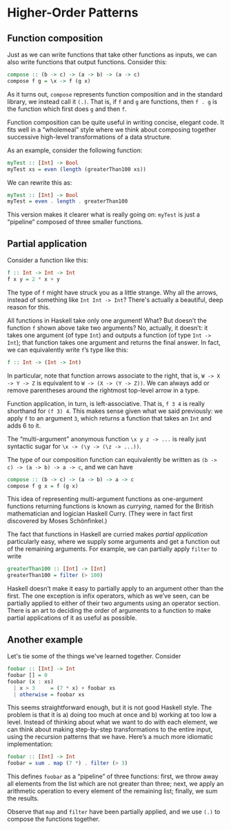 # Higher-Order Patterns

## Function composition

Just as we can write functions that take other functions as inputs, we can also write functions that output functions. Consider this:

```Haskell
compose :: (b -> c) -> (a -> b) -> (a -> c)
compose f g = \x -> f (g x)
```

As it turns out, `compose` represents function composition and in the standard library, we instead call it `(.)`. That is, if `f` and `g` are functions, then `f . g` is the function which first does `g` and then `f`.

Function composition can be quite useful in writing concise, elegant code. It fits well in a “wholemeal” style where we think about composing together successive high-level transformations of a data structure.

As an example, consider the following function:

```Haskell
myTest :: [Int] -> Bool
myTest xs = even (length (greaterThan100 xs))
```

We can rewrite this as:

```Haskell
myTest :: [Int] -> Bool
myTest = even . length . greaterThan100
```

This version makes it clearer what is really going on: `myTest` is just a “pipeline” composed of three smaller functions.

## Partial application

Consider a function like this:

```Haskell
f :: Int -> Int -> Int
f x y = 2 * x + y
```

The type of `f` might have struck you as a little strange. Why all the arrows, instead of something like `Int Int -> Int`? There's actually a beautiful, deep reason for this.

All functions in Haskell take only one argument! What? But doesn’t the function `f` shown above take two arguments? No, actually, it doesn’t: it takes one argument (of type `Int`) and outputs a function (of type `Int -> Int`); that function takes one argument and returns the final answer. In fact, we can equivalently write `f`’s type like this:

```Haskell
f :: Int -> (Int -> Int)
```

In particular, note that function arrows associate to the right, that is, `W -> X -> Y -> Z` is equivalent to `W -> (X -> (Y -> Z))`. We can always add or remove parentheses around the rightmost top-level arrow in a type.

Function application, in turn, is left-associative. That is, `f 3 4` is really shorthand for `(f 3) 4`. This makes sense given what we said previously: we apply `f` to an argument `3`, which returns a function that takes an `Int` and adds 6 to it.

The “multi-argument” anonymous function `\x y z -> ...` is really just syntactic sugar for `\x -> (\y -> (\z -> ...))`.

The type of our composition function can equivalently be written as `(b -> c) -> (a -> b) -> a -> c`, and we can have

```Haskell
compose :: (b -> c) -> (a -> b) -> a -> c
compose f g x = f (g x)
```

This idea of representing multi-argument functions as one-argument functions returning functions is known as _currying_, named for the British mathematician and logician Haskell Curry. (They were in fact first discovered by Moses Schönfinkel.)

The fact that functions in Haskell are curried makes _partial application_ particularly easy, where we supply some arguments and get a function out of the remaining arguments. For example, we can partially apply `filter` to write

```Haskell
greaterThan100 :: [Int] -> [Int]
greaterThan100 = filter (> 100)
```

Haskell doesn’t make it easy to partially apply to an argument other than the first. The one exception is infix operators, which as we’ve seen, can be partially applied to either of their two arguments using an operator section. There is an art to deciding the order of arguments to a function to make partial applications of it as useful as possible.

## Another example

Let's tie some of the things we've learned together. Consider

```Haskell
foobar :: [Int] -> Int
foobar [] = 0
foobar (x : xs)
  | x > 3     = (7 * x) + foobar xs
  | otherwise = foobar xs
```

This seems straightforward enough, but it is not good Haskell style. The problem is that it is a) doing too much at once and b) working at too low a level. Instead of thinking about what we want to do with each element, we can think about making step-by-step transformations to the entire input, using the recursion patterns that we have. Here’s a much more idiomatic implementation:

```Haskell
foobar :: [Int] -> Int
foobar = sum . map (7 *) . filter (> 3)
```

This defines `foobar` as a “pipeline” of three functions: first, we throw away all elements from the list which are not greater than three; next, we apply an arithmetic operation to every element of the remaining list; finally, we sum the results.

Observe that `map` and `filter` have been partially applied, and we use `(.)` to compose the functions together.
